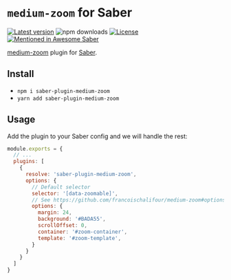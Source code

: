 # `medium-zoom` for Saber

[![Latest version](https://img.shields.io/npm/v/saber-plugin-medium-zoom.svg)](https://npm.im/saber-plugin-medium-zoom)
![npm downloads](https://img.shields.io/npm/dt/saber-plugin-medium-zoom.svg)
[![License](https://img.shields.io/github/license/kidonng/saber-plugin-medium-zoom.svg)](LICENSE)
[![Mentioned in Awesome Saber](https://awesome.re/mentioned-badge.svg)](https://github.com/saberland/awesome-saber)

[medium-zoom](https://github.com/francoischalifour/medium-zoom) plugin for [Saber](https://github.com/saberland/saber).

## Install

- `npm i saber-plugin-medium-zoom`
- `yarn add saber-plugin-medium-zoom`

## Usage

Add the plugin to your Saber config and we will handle the rest:

```js
module.exports = {
  // ...
  plugins: [
    {
      resolve: 'saber-plugin-medium-zoom',
      options: {
        // Default selector
        selector: '[data-zoomable]',
        // See https://github.com/francoischalifour/medium-zoom#options for details
        options: {
          margin: 24,
          background: '#BADA55',
          scrollOffset: 0,
          container: '#zoom-container',
          template: '#zoom-template',
        }
      }
    }
  ]
}
```

